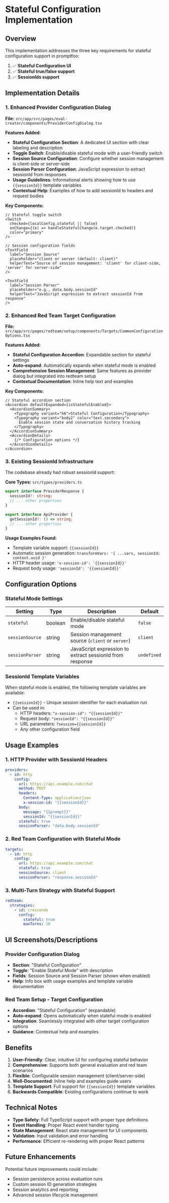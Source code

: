 # Stateful Configuration Implementation

## Overview
This implementation addresses the three key requirements for stateful configuration support in promptfoo:

1. ✅ **Stateful Configuration UI**
2. ✅ **Stateful true/false support**  
3. ✅ **SessionIds support**

## Implementation Details

### 1. Enhanced Provider Configuration Dialog

**File:** `src/app/src/pages/eval-creator/components/ProviderConfigDialog.tsx`

**Features Added:**
- **Stateful Configuration Section**: A dedicated UI section with clear labeling and description
- **Toggle Switch**: Enable/disable stateful mode with a user-friendly switch
- **Session Source Configuration**: Configure whether session management is client-side or server-side
- **Session Parser Configuration**: JavaScript expression to extract sessionId from responses
- **Usage Guidelines**: Informational alerts showing how to use `{{sessionId}}` template variables
- **Contextual Help**: Examples of how to add sessionId to headers and request bodies

**Key Components:**
```tsx
// Stateful toggle switch
<Switch
  checked={localConfig.stateful || false}
  onChange={(e) => handleStatefulChange(e.target.checked)}
  color="primary"
/>

// Session configuration fields
<TextField
  label="Session Source"
  placeholder="client or server (default: client)"
  helperText="Source of session management: 'client' for client-side, 'server' for server-side"
/>

<TextField
  label="Session Parser"
  placeholder="e.g., data.body.sessionId"
  helperText="JavaScript expression to extract sessionId from response"
/>
```

### 2. Enhanced Red Team Target Configuration

**File:** `src/app/src/pages/redteam/setup/components/Targets/CommonConfigurationOptions.tsx`

**Features Added:**
- **Stateful Configuration Accordion**: Expandable section for stateful settings
- **Auto-expand**: Automatically expands when stateful mode is enabled
- **Comprehensive Session Management**: Same features as provider dialog but integrated into redteam setup
- **Contextual Documentation**: Inline help text and examples

**Key Components:**
```tsx
// Stateful accordion section
<Accordion defaultExpanded={isStatefulEnabled}>
  <AccordionSummary>
    <Typography variant="h6">Stateful Configuration</Typography>
    <Typography variant="body2" color="text.secondary">
      Enable session state and conversation history tracking
    </Typography>
  </AccordionSummary>
  <AccordionDetails>
    {/* Configuration options */}
  </AccordionDetails>
</Accordion>
```

### 3. Existing SessionId Infrastructure

The codebase already had robust sessionId support:

**Core Types:** `src/types/providers.ts`
```typescript
export interface ProviderResponse {
  sessionId?: string;
  // ... other properties
}

export interface ApiProvider {
  getSessionId?: () => string;
  // ... other properties
}
```

**Usage Examples Found:**
- Template variable support: `{{sessionId}}`
- Automatic session generation: `transformVars: '{ ...vars, sessionId: context.uuid }'`
- HTTP header usage: `'x-session-id': '{{sessionId}}'`
- Request body usage: `'sessionId': '{{sessionId}}'`

## Configuration Options

### Stateful Mode Settings

| Setting | Type | Description | Default |
|---------|------|-------------|---------|
| `stateful` | boolean | Enable/disable stateful mode | `false` |
| `sessionSource` | string | Session management source (`client` or `server`) | `client` |
| `sessionParser` | string | JavaScript expression to extract sessionId from response | `undefined` |

### SessionId Template Variables

When stateful mode is enabled, the following template variables are available:

- `{{sessionId}}` - Unique session identifier for each evaluation run
- Can be used in:
  - HTTP headers: `"x-session-id": "{{sessionId}}"`
  - Request body: `"sessionId": "{{sessionId}}"`
  - URL parameters: `?session={{sessionId}}`
  - Any other configuration field

## Usage Examples

### 1. HTTP Provider with SessionId Headers
```yaml
providers:
  - id: http
    config:
      url: https://api.example.com/chat
      method: POST
      headers:
        Content-Type: application/json
        x-session-id: "{{sessionId}}"
      body:
        message: "{{prompt}}"
        sessionId: "{{sessionId}}"
      stateful: true
      sessionParser: "data.body.sessionId"
```

### 2. Red Team Configuration with Stateful Mode
```yaml
targets:
  - id: http
    config:
      url: https://api.example.com/chat
      stateful: true
      sessionSource: client
      sessionParser: "response.sessionId"
```

### 3. Multi-Turn Strategy with Stateful Support
```yaml
redteam:
  strategies:
    - id: crescendo
      config:
        stateful: true
        maxTurns: 10
```

## UI Screenshots/Descriptions

### Provider Configuration Dialog
- **Section**: "Stateful Configuration" 
- **Toggle**: "Enable Stateful Mode" with description
- **Fields**: Session Source and Session Parser (shown when enabled)
- **Help**: Info box with usage examples and template variable documentation

### Red Team Setup - Target Configuration  
- **Accordion**: "Stateful Configuration" (expandable)
- **Auto-expand**: Opens automatically when stateful mode is enabled
- **Integration**: Seamlessly integrated with other target configuration options
- **Guidance**: Contextual help and examples

## Benefits

1. **User-Friendly**: Clear, intuitive UI for configuring stateful behavior
2. **Comprehensive**: Supports both general evaluation and red team scenarios
3. **Flexible**: Configurable session management (client/server-side)
4. **Well-Documented**: Inline help and examples guide users
5. **Template Support**: Full support for `{{sessionId}}` template variables
6. **Backwards Compatible**: Existing configurations continue to work

## Technical Notes

- **Type Safety**: Full TypeScript support with proper type definitions
- **Event Handling**: Proper React event handler typing
- **State Management**: React state management for UI components
- **Validation**: Input validation and error handling
- **Performance**: Efficient re-rendering with proper React patterns

## Future Enhancements

Potential future improvements could include:
- Session persistence across evaluation runs
- Custom session ID generation strategies
- Session analytics and reporting
- Advanced session lifecycle management